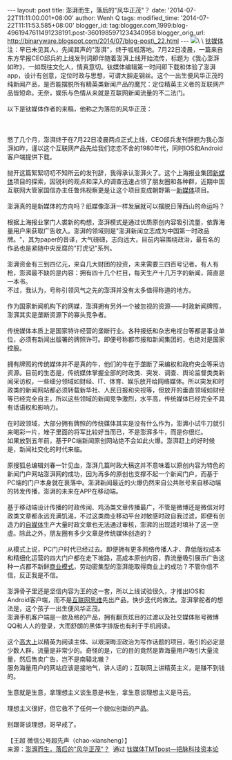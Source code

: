 --- layout: post title: 澎湃而生，落后的"风华正茂"？ date:
'2014-07-22T11:11:00.001+08:00' author: Wenh Q tags: modified\_time:
'2014-07-22T11:11:53.585+08:00' blogger\_id:
tag:blogger.com,1999:blog-4961947611491238191.post-3601985971234340958
blogger\_orig\_url:
http://binaryware.blogspot.com/2014/07/blog-post\_22.html ---
![](https://images-blogger-opensocial.googleusercontent.com/gadgets/proxy?url=http%3A%2F%2Fwww.tmtpost.com%2Fwp-content%2Fuploads%2F2013%2F10%2F138141930660.jpg&container=blogger&gadget=a&rewriteMime=image%2F*)\
\
[钛媒体](http://www.tmtpost.com/)注：早已未见其人，先闻其声的"澎湃"，终于呱呱落地。7月22日凌晨，一篇来自东方早报CEO邱兵的上线发刊词即伴随着澎湃上线开始流传，标题为《我心澎湃如昨》，一如既往文化人，情真意切。钛媒体编辑第一时间即下载和体验了澎湃app，设计有创意，定位时政与思想，可谓大胆走钢丝。这个一出生便风华正茂的纯新闻产品，是否能摆脱所有精英类新闻产品的魔咒：定位精英主义者的互联网产品皆短命。无奈，娱乐与色情从来就是互联网新闻流量的不二法门。\
\
以下是钛媒体作者的来稿，他称之为落后的风华正茂：\
\
 \
\
憋了几个月，澎湃终于在7月22日凌晨两点正式上线，CEO邱兵发刊辞题为我心澎湃如昨，谨以这个互联网产品先给我们恋恋不舍的1980年代，同时IOS和Android客户端提供下载。\
\
抛开这篇絮絮叨叨不知所云的发刊辞，我得承认澎湃火了。这个上海报业集团[新媒体](http://www.tmtpost.com/)项目的探索，因锐利的观点和深入的调查迅速占领了朋友圈和各种群，近期中国互联网大管家国信办主任鲁炜视察更是让这个项目变成朝野第一[新媒体](http://www.tmtpost.com/tag/newmedia)项目。\
\
澎湃真的是新媒体的方向吗？纸媒像澎湃一样发展就可以摆脱日薄西山的命运吗？\
\
根据上海报业掌门人裘新的构想，澎湃模式是通过优质原创内容吸引流量，依靠海量用户来获取广告收入。澎湃的领域则是"澎湃新闻立志成为中国第一时政品牌。"，其为paper的音译，大气磅礴，志向远大，目前内容围绕政治，最有名的作品也是紧随中央反腐的"打虎记"系列。\
\
澎湃资金有三到四亿元，来自几大财团的投资，未来需要三四百号记者。有人有枪，澎湃最不缺的是内容：拥有四十几个栏目，每天生产十几万字的新闻，简直是一本书。\
不过，我认为，号称引领风气之先的澎湃并没有太多值得称道的地方。\
\
作为国家新闻机构下的网媒，澎湃拥有另外一个被忽视的资源——时政新闻牌照，澎湃其实是垄断资源下的寡头竞争者。\
\
传统媒体本质上是国家特许经营的垄断行业。各种报纸和杂志电视台等都是事业单位，必须有新闻出版署的牌照许可。即便号称都市报和新闻集团的，也绝对是国家控股。\
\
拥有牌照的传统媒体并不是真的牛，他们的牛在于垄断了采编权和政府央企等采访资源。目前的生态是，传统媒体掌握全部的时政类、突发、调查、舆论监督类类新闻采访权，一些细分领域如财经、IT、体育、娱乐放开给网络媒体。所以突发和时政类的新闻网站都必须转载新华社、人民日报和央视等，但放开的垂直领域如财经等已经完全自主，所以这些领域的新闻竞争激烈，水平高，传统媒体已经完全不具有话语权和影响力。\
\
在时政领域，大部分拥有牌照的传统媒体其实是没有什么作为，澎湃小试牛刀就引来喝彩一片，矬子里面的将军比较好当而已，不是澎湃多牛，而是你很烂。\
如果放到五年前，基于PC端新闻原创网站绝不会如此火爆。澎湃赶上的好时候是，新闻社交化的时代来临。\
\
原搜狐总编辑刘春一针见血，澎湃几篇时政大稿这并不意味着以原创内容为特色的新闻门户网站澎湃网的成功，因为再多的原创也支撑不起一个新闻门户，而基于PC端的门户本身就在衰落中。澎湃新闻最近的火爆仍然来自公共账号来自移动端的转发传播，澎湃的未来在APP在移动端。\
\
基于移动端设计传播的时政传闻、鸡汤类文章传播最广，不管是微博还是微信对时政类文章都永远充满饥渴，不过这类商业移动平台对敏感时政自我过滤，即便有创造力的[自媒体](http://www.tmtpost.com/20382.html)生产大量时政文章也无法通过审核，澎湃的出现适时填补了这一空虚。除此之外，朋友圈有多少文章是传统媒体创造的？\
\
从模式上说，PC门户时代已经过去。即便拥有更多网络传播人才、靠低版权成本和精细化运营的四大门户都在走下坡路，高成本原创内容，靠流量吸引展示广告这种一点都不新鲜[商业模式](http://www.tmtpost.com/tag/structure-of-business)，劳动密集型的澎湃能取得商业上的成功？不管你信不信，反正我是不信。\
\
澎湃骨子里还是坚信内容为王的这一套，所以上线试验很久，才推出IOS和Android客户端，而不是[互联网思维](http://www.tmtpost.com/85533.html)先出产品，快步迭代的做法。澎湃掌舵者的想法是，这个孩子一出生便风华正茂。\
澎湃手机客户端是一款及格的产品，拥有翻页炫目的过渡以及社交媒体账号微博QQ和人人的登录，大而舒朗的黑体字排版也有利于手机阅读。\
\
这个[高大上](http://www.tmtpost.com/69699.html)以精英为阅读主体、以艰深晦涩政治为写作话题的项目，吸引的必定是少数人群，流量是非常少的。奇怪的是，它的目的竟然是靠海量用户吸引大量流量，然后售卖广告，岂不是南辕北辙？\
服务海量用户的网站应该是接地气，讲人话的；互联网上讲精英主义，是赚不到钱的。\
\
生意就是生意，拿理想主义谈生意是书生，拿生意谈理想主义是马云。\
\
理想主义很好，但它救不了任何一个貌似创新的产品。\
\
别跟哥谈理想，哥早戒了。\
\
【王超 微信公号超先声（chao-xiansheng）】
\
来源：[澎湃而生，落后的"风华正茂"？](http://www.tmtpost.com/123770.html)  通过 [钛媒体TMTpost—把脉科技资本论](http://www.tmtpost.com/)
